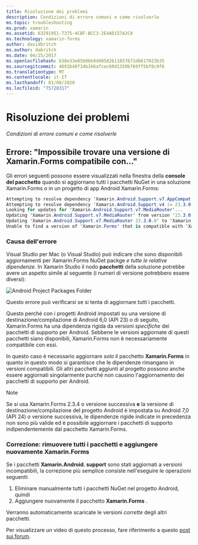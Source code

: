 ```yaml
---
title: Risoluzione dei problemi
description: Condizioni di errore comuni e come risolverle
ms.topic: troubleshooting
ms.prod: xamarin
ms.assetid: 63291951-7375-4CBF-BCC3-2E4AD157A2C8
ms.technology: xamarin-forms
author: davidbritch
ms.author: dabritch
ms.date: 04/25/2017
ms.openlocfilehash: b38e33e05b0bb9d40582611857671d6617023b35
ms.sourcegitcommit: 4691b48f14b166afcec69d1350b769ff5bf8c9f6
ms.translationtype: MT
ms.contentlocale: it-IT
ms.lasthandoff: 01/08/2020
ms.locfileid: "75728317"
---
```

# <a name="troubleshooting"></a>Risoluzione dei problemi

_Condizioni di errore comuni e come risolverle_

## <a name="error-unable-to-find-a-version-of-xamarinforms-compatible-with"></a>Errore: "Impossibile trovare una versione di Xamarin.Forms compatibile con..."

Gli errori seguenti possono essere visualizzati nella finestra della **console del pacchetto** quando si aggiornano tutti i pacchetti NuGet in una soluzione Xamarin.Forms o in un progetto di app Android Xamarin.Forms:

```csharp
Attempting to resolve dependency 'Xamarin.Android.Support.v7.AppCompat (= 23.3.0.0)'.
Attempting to resolve dependency 'Xamarin.Android.Support.v4 (= 23.3.0.0)'.
Looking for updates for 'Xamarin.Android.Support.v7.MediaRouter'...
Updating 'Xamarin.Android.Support.v7.MediaRouter' from version '23.3.0.0' to '23.3.1.0' in project 'Todo.Droid'.
Updating 'Xamarin.Android.Support.v7.MediaRouter 23.3.0.0' to 'Xamarin.Android.Support.v7.MediaRouter 23.3.1.0' failed.
Unable to find a version of 'Xamarin.Forms' that is compatible with 'Xamarin.Android.Support.v7.MediaRouter 23.3.0.0'.
```

### <a name="what-causes-this-error"></a>Causa dell'errore

Visual Studio per Mac (o Visual Studio) può indicare che sono disponibili aggiornamenti per Xamarin.Forms NuGet packge *e tutte le relative dipendenze*. In Xamarin Studio il nodo **pacchetti** della soluzione potrebbe avere un aspetto simile al seguente (i numeri di versione potrebbero essere diversi):

![](images/updates-available.png "Android Project Packages Folder")

Questo errore può verificarsi se si tenta di aggiornare _tutti_ i pacchetti.

Questo perché con i progetti Android impostati su una versione di destinazione/compilazione di Android 6,0 (API 23) o di seguito, Xamarin.Forms ha una dipendenza rigida da versioni *specifiche* dei pacchetti di supporto per Android. Sebbene le versioni aggiornate di questi pacchetti siano disponibili, Xamarin.Forms non è necessariamente compatibile con essi.

In questo caso è necessario aggiornare _solo_ il pacchetto **Xamarin.Forms** in quanto in questo modo si garantisce che le dipendenze rimangano in versioni compatibili. Gli altri pacchetti aggiunti al progetto possono anche essere aggiornati singolarmente purché non causino l'aggiornamento dei pacchetti di supporto per Android.

> [!NOTE]
> Se si usa Xamarin.Forms 2.3.4 o versione successiva **e** la versione di destinazione/compilazione del progetto Android è impostata su Android 7,0 (API 24) o versione successiva, le dipendenze rigide indicate in precedenza non sono più valide ed è possibile aggiornare i pacchetti di supporto indipendentemente dal pacchetto Xamarin.Forms.

### <a name="fix-remove-all-packages-and-re-add-xamarinforms"></a>Correzione: rimuovere tutti i pacchetti e aggiungere nuovamente Xamarin.Forms

Se i pacchetti **Xamarin.Android. support** sono stati aggiornati a versioni incompatibili, la correzione più semplice consiste nell'eseguire le operazioni seguenti:

1. Eliminare manualmente tutti i pacchetti NuGet nel progetto Android, quindi
2. Aggiungere nuovamente il pacchetto **Xamarin.Forms** .

Verranno automaticamente scaricate le versioni *corrette* degli altri pacchetti.

Per visualizzare un video di questo processo, fare riferimento a questo [post sui forum](https://forums.xamarin.com/discussion/comment/170012/#Comment_170012).
